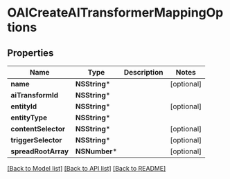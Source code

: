 # OAICreateAITransformerMappingOptions

## Properties
Name | Type | Description | Notes
------------ | ------------- | ------------- | -------------
**name** | **NSString*** |  | [optional] 
**aiTransformId** | **NSString*** |  | 
**entityId** | **NSString*** |  | [optional] 
**entityType** | **NSString*** |  | 
**contentSelector** | **NSString*** |  | [optional] 
**triggerSelector** | **NSString*** |  | [optional] 
**spreadRootArray** | **NSNumber*** |  | [optional] 

[[Back to Model list]](../README#documentation-for-models) [[Back to API list]](../README#documentation-for-api-endpoints) [[Back to README]](../README)


